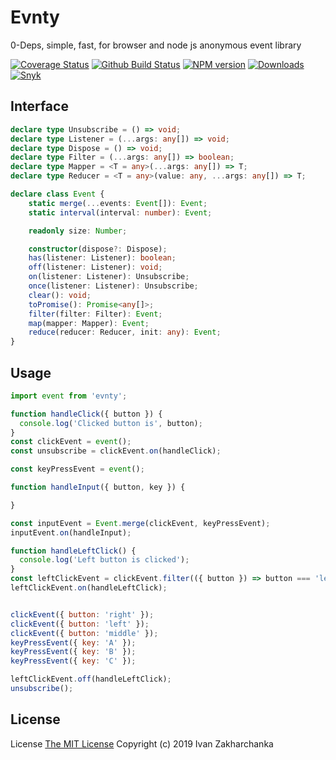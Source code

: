 # Evnty

0-Deps, simple, fast, for browser and node js anonymous event library

[![Coverage Status][codecov-image]][codecov-url]
[![Github Build Status][github-image]][github-url]
[![NPM version][npm-image]][npm-url]
[![Downloads][downloads-image]][npm-url]
[![Snyk][snyk-image]][snyk-url]

## Interface

```typescript
declare type Unsubscribe = () => void;
declare type Listener = (...args: any[]) => void;
declare type Dispose = () => void;
declare type Filter = (...args: any[]) => boolean;
declare type Mapper = <T = any>(...args: any[]) => T;
declare type Reducer = <T = any>(value: any, ...args: any[]) => T;

declare class Event {
    static merge(...events: Event[]): Event;
    static interval(interval: number): Event;

    readonly size: Number;

    constructor(dispose?: Dispose);
    has(listener: Listener): boolean;
    off(listener: Listener): void;
    on(listener: Listener): Unsubscribe;
    once(listener: Listener): Unsubscribe;
    clear(): void;
    toPromise(): Promise<any[]>;
    filter(filter: Filter): Event;
    map(mapper: Mapper): Event;
    reduce(reducer: Reducer, init: any): Event;
}
```

## Usage

```js
import event from 'evnty';

function handleClick({ button }) {
  console.log('Clicked button is', button);
}
const clickEvent = event();
const unsubscribe = clickEvent.on(handleClick);

const keyPressEvent = event();

function handleInput({ button, key }) {

}

const inputEvent = Event.merge(clickEvent, keyPressEvent);
inputEvent.on(handleInput);

function handleLeftClick() {
  console.log('Left button is clicked');
}
const leftClickEvent = clickEvent.filter(({ button }) => button === 'left');
leftClickEvent.on(handleLeftClick);


clickEvent({ button: 'right' });
clickEvent({ button: 'left' });
clickEvent({ button: 'middle' });
keyPressEvent({ key: 'A' });
keyPressEvent({ key: 'B' });
keyPressEvent({ key: 'C' });

leftClickEvent.off(handleLeftClick);
unsubscribe();
```

## License
License [The MIT License](http://opensource.org/licenses/MIT)
Copyright (c) 2019 Ivan Zakharchanka

[npm-url]: https://www.npmjs.com/package/evnty
[downloads-image]: https://img.shields.io/npm/dw/evnty.svg?maxAge=43200
[npm-image]: https://img.shields.io/npm/v/evnty.svg?maxAge=43200
[github-url]: https://github.com/3axap4eHko/evnty/actions
[github-image]: https://github.com/3axap4eHko/evnty/workflows/Build%20Package/badge.svg?branch=master
[codecov-url]: https://codecov.io/gh/3axap4eHko/evnty
[codecov-image]: https://codecov.io/gh/3axap4eHko/evnty/branch/master/graph/badge.svg?maxAge=43200
[snyk-url]: https://snyk.io/test/npm/evnty/latest
[snyk-image]: https://img.shields.io/snyk/vulnerabilities/github/3axap4eHko/evnty.svg?maxAge=43200

